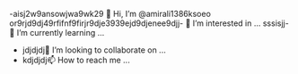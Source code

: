 -aisj2w9ansowjwa9wk29 👋 Hi, I’m @amirali1386ksoeo
or9rjd9dj49rfifnf9firjr9dje3939ejd9djenee9djj- 👀 I’m interested in ...
sssisjj- 🌱 I’m currently learning ...
- jdjdjdj💞️ I’m looking to collaborate on ...
- kdjdjdj📫 How to reach me ...

<!---
amirali1386ksoeo/amirali1386ksoeo is a ✨ special ✨ repository because its `README.md` (this file) appears on your GitHub profile.
You can click the Preview link to take a look at your changes.
--->
